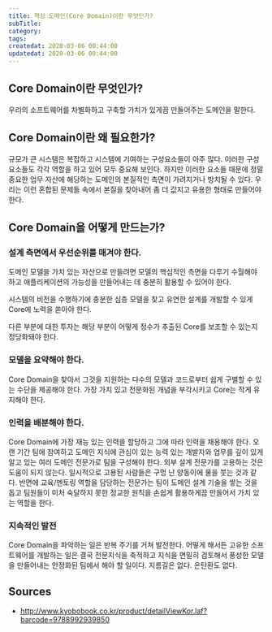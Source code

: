 ```yaml
---
title: 핵심 도메인(Core Domain)이란 무엇인가?
subTitle:
category:
tags:
createdat: 2020-03-06 00:44:00
updatedat: 2020-03-06 00:44:00
---
```


## Core Domain이란 무엇인가?

우리의 소프트웨어를 차별화하고 구축할 가치가 있게끔 만들어주는 도메인을 말한다.

## Core Domain이란 왜 필요한가?

규모가 큰 시스템은 복잡하고 시스템에 기여하는 구성요소들이 아주 많다. 이러한 구성요소들도 각각 역할을 하고 있어 모두 중요해 보인다. 하지만 이러한 요소들 때문에 정말 중요한 업무 자산에 해당하는 도메인의 본질적인 측면이 가려지거나 방치될 수 있다. 우리는 이런 혼합된 문제들 속에서 본질을 찾아내어 좀 더 값지고 유용한 형태로 만들어야 한다.

## Core Domain을 어떻게 만드는가?

### 설계 측면에서 우선순위를 매겨야 한다.

도메인 모델을 가치 있는 자산으로 만들려면 모델의 핵심적인 측면을 다루기 수월해야 하고 애플리케이션의 가능성을 만들어내는 데 충분히 활용할 수 있어야 한다.  

시스템의 비전을 수행하기에 충분한 심층 모델을 찾고 유연한 설계를 개발할 수 있게 Core에 노력을 쏟아야 한다.  

다른 부분에 대한 투자는 해당 부분이 어떻게 정수가 추출된 Core를 보조할 수 있는지 정당화돼야 한다.

### 모델을 요약해야 한다.

Core Domain을 찾아서 그것을 지원하는 다수의 모델과 코드로부터 쉽게 구별할 수 있는 수단을 제공해야 한다. 가장 가치 있고 전문화된 개념을 부각시키고 Core는 작게 유지해야 한다.

### 인력을 배분해야 한다.

Core Domain에 가장 재능 있는 인력을 할당하고 그에 따라 인력을 채용해야 한다. 오랜 기간 팀에 참여하고 도메인 지식에 관심이 있는 능력 있는 개발자와 업무를 깊이 있게 알고 있는 여러 도메인 전문가로 팀을 구성해야 한다. 외부 설계 전문가를 고용하는 것은 도움이 되지 않는다. 일시적으로 고용된 사람들은 구멍 난 양동이에 물을 붓는 것과 같다. 반면에 교육/멘토링 역할을 담당하는 전문가는 팀이 도메인 설계 기술을 쌓는 것을 돕고 팀원들이 미처 숙달하지 못한 정교한 원칙을 손쉽게 활용하게끔 만들어서 가치 있는 역할을 한다.

### 지속적인 발전

Core Domain을 파악하는 일은 반복 주기를 거쳐 발전한다. 어떻게 해서든 고유한 소프트웨어를 개발하는 일은 결국 전문지식을 축적하고 지식을 면밀히 검토해서 풍성한 모델을 만들어내는 안정화된 팀에서 해야 할 일이다. 지름길은 없다. 은탄환도 없다.

## Sources

* <http://www.kyobobook.co.kr/product/detailViewKor.laf?barcode=9788992939850>
